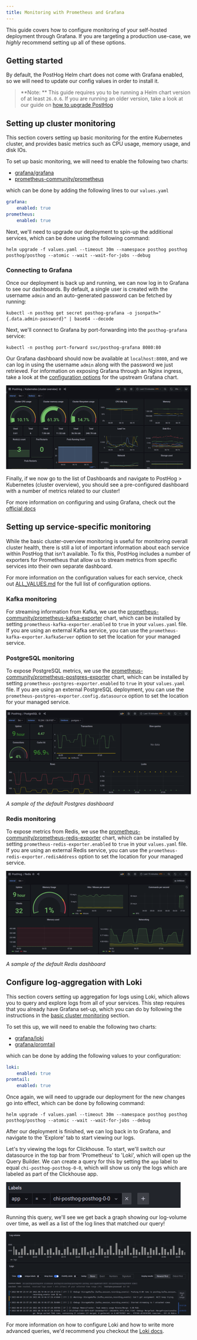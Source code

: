 ```yaml
---
title: Monitoring with Prometheus and Grafana
---
```


This guide covers how to configure monitoring of your self-hosted deployment through Grafana.
If you are targeting a production use-case, we _highly_ recommend setting up all of these options.

## Getting started

By default, the PostHog Helm chart does not come with Grafana enabled, so we will need to update our config values in order to install it.

> **Note: ** This guide requires you to be running a Helm chart version of at least `26.0.6`. If you are running an older version, take a look at our guide on [how to upgrade PostHog](/docs/runbook/upgrading-posthog)

## Setting up cluster monitoring

This section covers setting up basic monitoring for the entire Kubernetes cluster, and provides basic metrics such as CPU usage, memory usage, and disk IOs.

To set up basic monitoring, we will need to enable the following two charts:

-   [grafana/grafana](https://github.com/grafana/helm-charts/tree/main/charts/grafana)
-   [prometheus-community/prometheus](https://github.com/prometheus-community/helm-charts/tree/main/charts/prometheus)

which can be done by adding the following lines to our `values.yaml`

```yaml file=values.yaml
grafana:
    enabled: true
prometheus:
    enabled: true
```

Next, we'll need to upgrade our deployment to spin-up the additional services, which can be done using the following command:

```shell
helm upgrade -f values.yaml --timeout 30m --namespace posthog posthog posthog/posthog --atomic --wait --wait-for-jobs --debug
```

### Connecting to Grafana

Once our deployment is back up and running, we can now log in to Grafana to see our dashboards.
By default, a single user is created with the username `admin` and an auto-generated password can be fetched by running:

```shell
kubectl -n posthog get secret posthog-grafana -o jsonpath="{.data.admin-password}" | base64 --decode
```

Next, we'll connect to Grafana by port-forwarding into the `posthog-grafana` service:

```shell
kubectl -n posthog port-forward svc/posthog-grafana 8080:80
```

Our Grafana dashboard should now be available at `localhost:8080`, and we can log in using the username `admin` along with the password we just retrieved.
For information on exposing Grafana through an Nginx ingress, take a look at the [configuration options](https://github.com/grafana/helm-charts/tree/main/charts/grafana) for the upstream Grafana chart.

![basic cluster overview dashboard](../../../images/docs/self-host/configure/monitoring-with-grafana/overview.png)

Finally, if we now go to the list of Dashboards and navigate to PostHog > Kubernetes (cluster overview), you should see a pre-configured dashboard with a number of metrics related to our cluster!

For more information on configuring and using Grafana, check out the [official docs](https://grafana.com/docs/grafana/latest/getting-started/)

## Setting up service-specific monitoring

While the basic cluster-overview monitoring is useful for monitoring overall cluster health, there is still a lot of important information about each service within PostHog that isn't available.
To fix this, PostHog includes a number of exporters for Prometheus that allow us to stream metrics from specific services into their own separate dashboard.

For more information on the configuration values for each service, check out [ALL_VALUES.md](https://github.com/PostHog/charts-clickhouse/blob/main/charts/posthog/ALL_VALUES.md) for the full list of configuration options.

### Kafka monitoring

For streaming information from Kafka, we use the [prometheus-community/prometheus-kafka-exporter](https://github.com/prometheus-community/helm-charts/tree/main/charts/prometheus-kafka-exporter) chart, which can be installed by setting `prometheus-kafka-exporter.enabled` to `true` in your `values.yaml` file.
If you are using an external Kafka service, you can use the `prometheus-kafka-exporter.kafkaServer` option to set the location for your managed service.

### PostgreSQL monitoring

To expose PostgreSQL metrics, we use the [prometheus-community/prometheus-postgres-exporter](https://github.com/prometheus-community/helm-charts/tree/main/charts/prometheus-postgres-exporter) chart, which can be installed by setting `prometheus-postgres-exporter.enabled` to `true` in your `values.yaml` file.
If you are using an external PostgreSQL deployment, you can use the `prometheus-postgres-exporter.config.datasource` option to set the location for your managed service.

![sample PostgreSQL dashboard](../../../images/docs/self-host/configure/monitoring-with-grafana/postgresql.png)

_A sample of the default Postgres dashboard_

### Redis monitoring

To expose metrics from Redis, we use the [prometheus-community/prometheus-redis-exporter](https://github.com/prometheus-community/helm-charts/tree/main/charts/prometheus-redis-exporter) chart, which can be installed by setting `prometheus-redis-exporter.enabled` to `true` in your `values.yaml` file.
If you are using an external Redis service, you can use the `prometheus-redis-exporter.redisAddress` option to set the location for your managed service.

![sample redis dashboard](../../../images/docs/self-host/configure/monitoring-with-grafana/redis.png)

_A sample of the default Redis dashboard_

## Configure log-aggregation with Loki

This section covers setting up aggregation for logs using Loki, which allows you to query and explore logs from all of your services.
This step requires that you already have Grafana set-up, which you can do by following the instructions in the [basic cluster monitoring](#setting-up-cluster-monitoring) section.

To set this up, we will need to enable the following two charts:

-   [grafana/loki](https://github.com/grafana/helm-charts/tree/main/charts/loki)
-   [grafana/promtail](https://github.com/grafana/helm-charts/tree/main/charts/promtail)

which can be done by adding the following values to your configuration:

```yaml file=values.yaml
loki:
    enabled: true
promtail:
    enabled: true
```

Once again, we will need to upgrade our deployment for the new changes go into effect, which can be done by following command:

```shell
helm upgrade -f values.yaml --timeout 30m --namespace posthog posthog posthog/posthog --atomic --wait --wait-for-jobs --debug
```

After our deployment is finished, we can log back in to Grafana, and navigate to the 'Explore' tab to start viewing our logs.

Let's try viewing the logs for Clickhouse.
To start, we'll switch our datasource in the top bar from 'Prometheus' to 'Loki', which will open up the Query Builder.
We can create a query for this by setting the `app` label to equal `chi-posthog-posthog-0-0`, which will show us only the logs which are labeled as part of the Clickhouse app.

![label filter for clickhouse](../../../images/docs/self-host/configure/monitoring-with-grafana/clickhouse.png)

Running this query, we'll see we get back a graph showing our log-volume over time, as well as a list of the log lines that matched our query!

![sample query result](../../../images/docs/self-host/configure/monitoring-with-grafana/clickhouse-logs.png)

For more information on how to configure Loki and how to write more advanced queries, we'd recommend you checkout the [Loki docs](https://grafana.com/docs/loki/latest/?pg=oss-loki&plcmt=quick-links).
